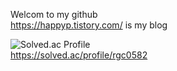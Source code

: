 Welcom to my github
<br>
https://happyp.tistory.com/ is my blog

![Solved.ac Profile](http://mazassumnida.wtf/api/generate_badge?boj=rgc0582)
<br>
https://solved.ac/profile/rgc0582

<!---
RyuJiChang/RyuJiChang is a ✨ special ✨ repository because its `README.md` (this file) appears on your GitHub profile.
You can click the Preview link to take a look at your changes.
--->
 
